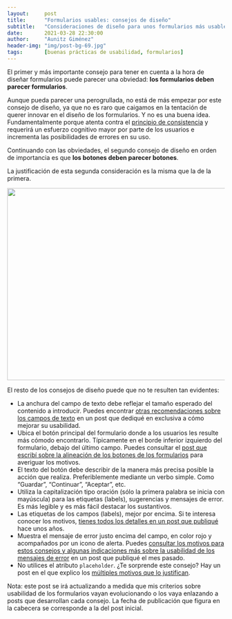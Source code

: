 ```yaml
---
layout:     post
title:      "Formularios usables: consejos de diseño"
subtitle:   "Consideraciones de diseño para unos formularios más usables"
date:       2021-03-28 22:30:00
author:     "Aunitz Giménez"
header-img: "img/post-bg-69.jpg"
tags:       [buenas prácticas de usabilidad, formularios]
---
```


<p>El primer y más importante consejo para tener en cuenta a la hora de diseñar formularios puede parecer una obviedad: <strong>los formularios deben parecer formularios</strong>.</p>

<p>Aunque pueda parecer una perogrullada, no está de más empezar por este consejo de diseño, ya que no es raro que caigamos en la tentación de querer innovar en el diseño de los formularios. Y no es una buena idea. Fundamentalmente porque atenta contra el <a href="{{ site.baseurl }}{% post_url 2017-01-18-principios-usabilidad %}">principio de consistencia</a> y requerirá un esfuerzo cognitivo mayor por parte de los usuarios e incrementa las posibilidades de errores en su uso.</p>

<p>Continuando con las obviedades, el segundo consejo de diseño en orden de importancia es que <strong>los botones deben parecer botones</strong>.</p>

<p>La justificación de esta segunda consideración es la misma que la de la primera.</p>

<p><img src="{{ site.baseurl }}/img/formularios-usables-consejos-de-diseno.png" loading="lazy" alt="" width="722" height="444"></p>

<p>El resto de los consejos de diseño puede que no te resulten tan evidentes:</p>

<ul>
	<li>La anchura del campo de texto debe reflejar el tamaño esperado del contenido a introducir. Puedes encontrar <a href="{{ site.baseurl }}{% post_url 2021-01-17-formularios-usables-campos-de-texto %}">otras recomendaciones sobre los campos de texto</a> en un post que dediqué en exclusiva a cómo mejorar su usabilidad.</li>
	<li>Ubica el botón principal del formulario donde a los usuarios les resulte más cómodo encontrarlo. Típicamente en el borde inferior izquierdo del formulario, debajo del último campo. Puedes consultar el <a href="{{ site.baseurl }}{% post_url 2021-02-07-alineacion-botones-formulario %}">post que escribí sobre la alineación de los botones de los formularios</a> para averiguar los motivos.</li>
	<li>El texto del botón debe describir de la manera más precisa posible la acción que realiza. Preferiblemente mediante un verbo simple. Como “Guardar”, “Continuar”, “Aceptar”, etc.</li>
	<li>Utiliza la capitalización tipo oración (sólo la primera palabra se inicia con mayúscula) para las etiquetas (labels), sugerencias y mensajes de error. Es más legible y es más fácil destacar los sustantivos.</li>
	<li>Las etiquetas de los campos (labels), mejor por encima. Si te interesa conocer los motivos, <a href="{{ site.baseurl }}{% post_url 2018-03-11-tip-11-etiquetas-por-encima-campos %}">tienes todos los detalles en un post que publiqué</a> hace unos años.</li>
	<li>Muestra el mensaje de error justo encima del campo, en color rojo y acompañados por un icono de alerta. Puedes <a href="{{ site.baseurl }}{% post_url 2021-02-06-formularios-usables-mensajes-de-error %}">consultar los motivos para estos consejos y algunas indicaciones más sobre la usabilidad de los mensajes de error</a> en un post que publiqué el mes pasado.</li>
	<li>No utilices el atributo <code>placeholder</code>. ¿Te sorprende este consejo? Hay un post en el que explico los <a href="{{ site.baseurl }}{% post_url 2020-01-29-tip-17-no-utilices-atributo-placeholder %}">múltiples motivos que lo justifican</a>.</li>
</ul>

<p class="small">Nota: este post se irá actualizando a medida que mis criterios sobre usabilidad de los formularios vayan evolucionando o los vaya enlazando a posts que desarrollan cada consejo. La fecha de publicación que figura en la cabecera se corresponde a la del post inicial.</p>